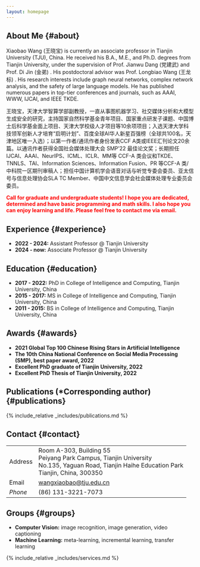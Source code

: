 ```yaml
---
layout: homepage
---
```


## About Me {#about}

Xiaobao Wang (王晓宝) is currently an associate professor in Tianjin University (TJU), China. He received his B.A., M.E., and Ph.D. degrees from Tianjin University, under the supervision of Prof. Jianwu Dang (党建武) and Prof. Di Jin (金弟) . His postdoctoral advisor was Prof. Longbiao Wang (王龙标) . His research interests include graph neural networks, complex network analysis, and the safety of large language models. He has published numerous papers in top-tier conferences and journals, such as AAAI, WWW, IJCAI, and IEEE TKDE.

王晓宝，天津大学智算学部副教授，一直从事图机器学习、社交媒体分析和大模型生成安全的研究，主持国家自然科学基金青年项目、国家重点研发子课题、中国博士后科学基金面上项目、天津大学校级人才项目等10余项项目；入选天津大学科技领军创新人才培育“启明计划”、百度全球Al华人新星百强榜（全球共100名，天津地区唯一入选）；以第一作者/通讯作者身份发表CCF A类或IEEE汇刊论文20余篇。以通讯作者获得全国社会媒体处理大会 SMP’22 最佳论文奖；长期担任 IJCAI、AAAI、NeurIPS、ICML、ICLR、MM等 CCF-A 类会议和TKDE、TNNLS、TAI、Information Sciences、Information Fusion、PR 等CCF-A 类/中科院一区期刊审稿人；担任中国计算机学会语音对话与听觉专委会委员、亚太信号与信息处理协会SLA TC Member、中国中文信息学会社会媒体处理专业委员会委员。  

<strong style="color:red">Call for graduate and undergraduate students! I hope you are dedicated, determined and have basic programming and math skills. I also hope you can enjoy learning and life. Please feel free to contact me via email.</strong>

## Experience {#experience}

- **2022 - 2024:** Assistant Professor @ Tianjin University
- **2024 - now:** Associate Professor @ Tianjin University

## Education {#education}

- **2017 - 2022:** PhD in College of Intelligence and Computing, Tianjin University, China
- **2015 - 2017:** MS in College of Intelligence and Computing, Tianjin University, China
- **2011 - 2015:** BS in College of Intelligence and Computing, Tianjin University, China

## Awards {#awards}
- **2021 Global Top 100 Chinese Rising Stars in Artificial Intelligence** 
- **The 10th China National Conference on Social Media Processing (SMP), best paper award, 2022**
- **Excellent PhD graduate of Tianjin University, 2022**
- **Excellent PhD Thesis of Tianjin University, 2022**

## Publications (*Corresponding author) {#publications}
{% include_relative _includes/publications.md %}

## Contact {#contact}

<table class="contact-info">
  <tr>
    <td class="label"><i class="fa fa-map-marker"></i>Address</td>
    <td>
      Room A-303, Building 55<br>
      Peiyang Park Campus, Tianjin University<br>
      No.135, Yaguan Road, Tianjin Haihe Education Park<br>
      Tianjin, China, 300350
    </td>
  </tr>
  <tr>
    <td class="label"><i class="fa fa-envelope"></i>Email</td>
    <td><a href="mailto:wangxiaobao@tju.edu.cn">wangxiaobao@tju.edu.cn</a></td>
  </tr>
  <tr>
    <td class="label"><i class="fa fa-phone">Phone</td>
    <td>(86) 131-3221-7073</td>
  </tr>
</table>

## Groups {#groups}

- **Computer Vision:** image recognition, image generation, video captioning
- **Machine Learning:** meta-learning, incremental learning, transfer learning



{% include_relative _includes/services.md %}
